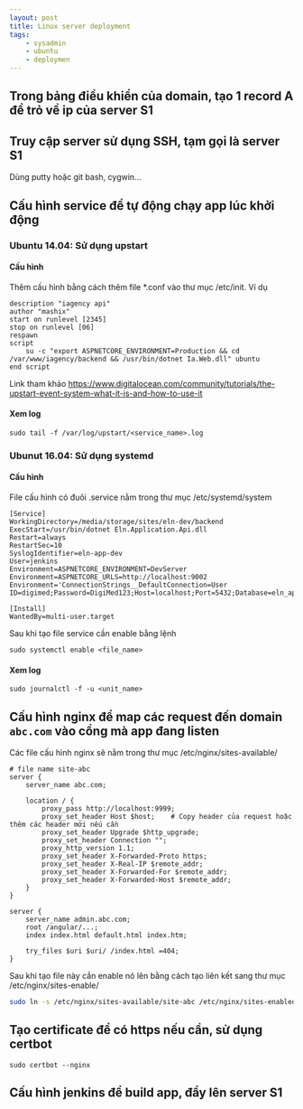 ```yaml
---
layout: post
title: Linux server deployment
tags:
    - sysadmin
    - ubuntu
    - deploymen
---
```


## Trong bảng điều khiển của domain, tạo 1 record A để trỏ về ip của server S1

## Truy cập server sử dụng SSH, tạm gọi là server S1

Dùng putty hoặc git bash, cygwin...

## Cấu hình service để tự động chạy app lúc khởi động

### Ubuntu 14.04: Sử dụng upstart

#### Cấu hình
Thêm cấu hình bằng cách thêm file *.conf vào thư mục /etc/init. Ví dụ 

```
description "iagency api"
author "mashix"
start on runlevel [2345]
stop on runlevel [06]
respawn
script
    su -c "export ASPNETCORE_ENVIRONMENT=Production && cd /var/www/iagency/backend && /usr/bin/dotnet Ia.Web.dll" ubuntu
end script
```

Link tham khảo https://www.digitalocean.com/community/tutorials/the-upstart-event-system-what-it-is-and-how-to-use-it

#### Xem log

```
sudo tail -f /var/log/upstart/<service_name>.log
```

### Ubunut 16.04: Sử dụng systemd 

#### Cấu hình
File cấu hình có đuôi .service nằm trong thư mục /etc/systemd/system

```
[Service]
WorkingDirectory=/media/storage/sites/eln-dev/backend
ExecStart=/usr/bin/dotnet Eln.Application.Api.dll
Restart=always
RestartSec=10 
SyslogIdentifier=eln-app-dev
User=jenkins
Environment=ASPNETCORE_ENVIRONMENT=DevServer
Environment=ASPNETCORE_URLS=http://localhost:9002
Environment='ConnectionStrings__DefaultConnection=User ID=digimed;Password=DigiMed123;Host=localhost;Port=5432;Database=eln_app_dev2'

[Install]
WantedBy=multi-user.target
```

Sau khi tạo file service cần enable bằng lệnh

```
sudo systemctl enable <file_name>
```

#### Xem log

```
sudo journalctl -f -u <unit_name>
```

## Cấu hình nginx để map các request đến domain `abc.com` vào cổng mà app đang listen

Các file cấu hình nginx sẽ nằm trong thư mục /etc/nginx/sites-available/

```
# file name site-abc
server {
    server_name abc.com;

    location / {
        proxy_pass http://localhost:9999;
        proxy_set_header Host $host;    # Copy header của request hoặc thêm các header mới nếu cần
        proxy_set_header Upgrade $http_upgrade;
        proxy_set_header Connection "";
        proxy_http_version 1.1;
        proxy_set_header X-Forwarded-Proto https;
        proxy_set_header X-Real-IP $remote_addr;
        proxy_set_header X-Forwarded-For $remote_addr;
        proxy_set_header X-Forwarded-Host $remote_addr;
    }
}

server {
    server_name admin.abc.com;
    root /angular/...;
    index index.html default.html index.htm;

    try_files $uri $uri/ /index.html =404;
}
```

Sau khi tạo file này cần enable nó lên bằng cách tạo liên kết sang thư mục /etc/nginx/sites-enable/

```sh
sudo ln -s /etc/nginx/sites-available/site-abc /etc/nginx/sites-enabled/site-abc
```

## Tạo certificate để có https nếu cần, sử dụng certbot

```
sudo certbot --nginx
```

## Cấu hình jenkins để build app, đẩy lên server S1

